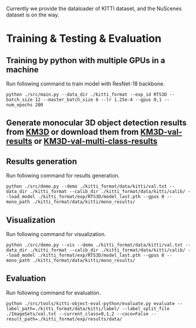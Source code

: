 Currently we provide the dataloader of KITTI dataset, and the NuScenes dataset is on the way.
# Training & Testing & Evaluation
## Training by python with multiple GPUs in a machine
Run following command to train model with ResNet-18 backbone.
   ~~~
   python ./src/main.py --data_dir ./kitti_format --exp_id RTS3D --batch_size 12 --master_batch_size 6 --lr 1.25e-4 --gpus 0,1 --num_epochs 200
   ~~~
## Generate monocular 3D object detection results from [KM3D](https://github.com/Banconxuan/RTM3D) or download them from [KM3D-val-results](https://drive.google.com/file/d/1W7cNEhV0VUOlo42dSKloDkDnouy5tssP/view?usp=sharing) or [KM3D-val-multi-class-results](https://drive.google.com/file/d/18StbQ1NtDIWEGDtVpe6lptob8fuowhDP/view?usp=sharing)
## Results generation
Run following command for results generation.
   ~~~
   python ./src/demo.py --demo ./kitti_format/data/kitti/val.txt --data_dir ./kitti_format --calib_dir ./kitti_format/data/kitti/calib/ --load_model ./kitti_format/exp/RTS3D/model_last.pth --gpus 0 --mono_path ./kitti_format/data/kitti/mono_results/
   ~~~
## Visualization
Run following command for visualization.
   ~~~
   python ./src/demo.py --vis --demo ./kitti_format/data/kitti/val.txt --data_dir ./kitti_format --calib_dir ./kitti_format/data/kitti/calib/ --load_model ./kitti_format/exp/RTS3D/model_last.pth --gpus 0 --mono_path ./kitti_format/data/kitti/mono_results/
   ~~~
## Evaluation
Run following command for evaluation.
   ~~~
   python ./src/tools/kitti-object-eval-python/evaluate.py evaluate --label_path=./kitti_format/data/kitti/label/ --label_split_file ./ImageSets/val.txt --current_class=0,1,2 --coco=False --result_path=./kitti_format/exp/results/data/
   ~~~

